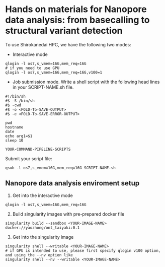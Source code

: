 # Hands on materials for Nanopore data analysis: from basecalling to structural variant detection

To use Shirokanedai HPC, we have the following two modes:
* Interactive mode
```
qlogin -l os7,s_vmem=16G,mem_req=16G
# if you need to use GPU
qlogin -l os7,s_vmem=16G,mem_req=16G,v100=1 
```

* Job submission mode. Write a shell script with the following head lines in your SCRIPT-NAME.sh file.
```
#!/bin/sh
#$ -S /bin/sh
#$ -cwd
#$ -o <FOLD-To-SAVE-OUTPUT>
#$ -e <FOLD-To-SAVE-ERROR-OUTPUT>

pwd
hostname
date
echo arg1=$1
sleep 10

YOUR-COMMAND-PIPELINE-SCRIPTS
```
Submit your script file:
```
qsub -l os7,s_vmem=16G,mem_req=16G SCRIPT-NAME.sh
```


## Nanopore data analysis enviroment setup
1. Get into the interactive mode
```
qlogin -l os7,s_vmem=16G,mem_req=16G
```

2. Build singularity images with pre-prepared docker file
```
singularity build --sandbox <YOUR-IMAGE-NAME> docker://yaozhong/ont_taiyaki:0.1
```

3. Get into the singularity image
```
singularity shell --writable <YOUR-IMAGE-NAME>
# if GPU is intended to use, please first specify qlogin v100 option, and using the --nv option like
singularity shell --nv --writable <YOUR-IMAGE-NAME>
```
